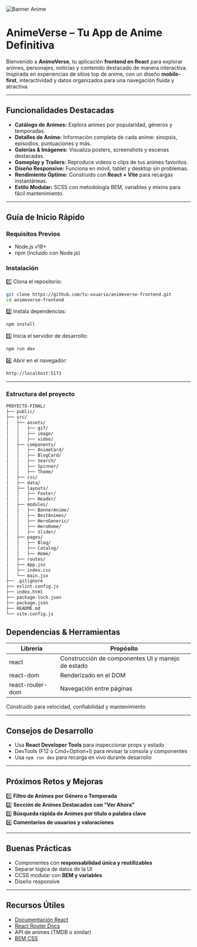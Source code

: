 ![Banner Anime](./src/assets/gif/HeroHome.gif)

# AnimeVerse – Tu App de Anime Definitiva

Bienvenido a **AnimeVerse**, tu aplicación **frontend en React** para explorar animes, personajes, noticias y contenido destacado de manera interactiva. Inspirada en experiencias de sitios top de anime, con un diseño **mobile-first**, interactividad y datos organizados para una navegación fluida y atractiva.  

---

## Funcionalidades Destacadas

- **Catálogo de Animes:** Explora animes por popularidad, géneros y temporadas.  
- **Detalles de Anime:** Información completa de cada anime: sinopsis, episodios, puntuaciones y más.  
- **Galerías & Imágenes:** Visualiza posters, screenshots y escenas destacadas.  
- **Gameplay y Trailers:** Reproduce videos o clips de tus animes favoritos.  
- **Diseño Responsive:** Funciona en móvil, tablet y desktop sin problemas.  
- **Rendimiento Óptimo:** Construido con **React + Vite** para recargas instantáneas.  
- **Estilo Modular:** SCSS con metodología BEM, variables y mixins para fácil mantenimiento.  

---

## Guía de Inicio Rápido

### Requisitos Previos
- Node.js v18+  
- npm (incluido con Node.js)  

### Instalación

1️⃣ Clona el repositorio:

```bash
git clone https://github.com/tu-usuario/animeverse-frontend.git
cd animeverse-frontend
```

2️⃣ Instala dependencias:

```bash
npm install
```

3️⃣ Inicia el servidor de desarrollo:

```bash
npm run dev
```

4️⃣ Abrir en el navegador:

```bash
http://localhost:5173
```
---

### Estructura del proyecto

```bash
PROYECTO-FINAL/
├── public/
├── src/
│   ├── assets/
│   │   ├── gif/
│   │   ├── image/
│   │   ├── video/
│   ├── components/
│   │   ├── AnimeCard/
│   │   ├── BlogCard/
│   │   ├── Search/
│   │   ├── Spinner/
│   │   ├── Theme/
│   ├── css/
│   ├── data/
│   ├── layouts/
│   │   ├── Footer/
│   │   ├── Header/
│   ├── modules/
│   │   ├── BannerAnime/
│   │   ├── BestAnimes/
│   │   ├── HeroGeneric/
│   │   ├── HeroHome/
│   │   ├── Slider/
│   ├── pages/
│   │   ├── Blog/
│   │   ├── Catalog/
│   │   ├── Home/
│   ├── routes/
│   ├── App.jsx
│   ├── index.css
│   └── main.jsx
├── .gitignore
├── eslint.config.js
├── index.html
├── package-lock.json
├── package.json
├── README.md
└── vite.config.js
```

## Dependencias & Herramientas

| Librería          | Propósito |
|-------------------|-----------|
| react             | Construcción de componentes UI y manejo de estado |
| react-dom         | Renderizado en el DOM |
| react-router-dom  | Navegación entre páginas |

Construido para velocidad, confiabilidad y mantenimiento

---

## Consejos de Desarrollo

- Usa **React Developer Tools** para inspeccionar props y estado  
- DevTools (F12 o Cmd+Option+I) para revisar la consola y componentes  
- Usa `npm run dev` para recarga en vivo durante desarrollo  

---

## Próximos Retos y Mejoras

1️⃣ **Filtro de Animes por Género o Temporada**  
2️⃣ **Sección de Animes Destacados con “Ver Ahora”**  
3️⃣ **Búsqueda rápida de Animes por título o palabra clave**  
4️⃣ **Comentarios de usuarios y valoraciones**

---

## Buenas Prácticas

- Componentes con **responsabilidad única y reutilizables**  
- Separar lógica de datos de la UI  
- CCSS modular con **BEM y variables**
- Diseño responsive  

---

## Recursos Útiles

- [Documentación React](https://reactjs.org/)  
- [React Router Docs](https://reactrouter.com/)  
- API de animes (TMDB o similar)  
- [BEM CSS](https://en.bem.info/method/)